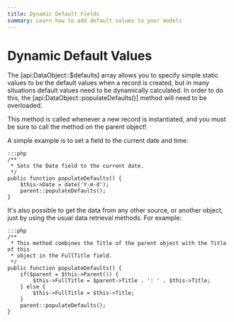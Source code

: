 ```yaml
---
title: Dynamic Default Fields
summary: Learn how to add default values to your models
---
```


# Dynamic Default Values

The [api:DataObject::$defaults] array allows you to specify simple static values to be the default values when a
record is created, but in many situations default values need to be dynamically calculated. In order to do this, the
[api:DataObject::populateDefaults()] method will need to be overloaded.

This method is called whenever a new record is instantiated, and you must be sure to call the method on the parent
object!

A simple example is to set a field to the current date and time:

	:::php
	/**
	 * Sets the Date field to the current date.
	 */
	public function populateDefaults() {
		$this->Date = date('Y-m-d');
		parent::populateDefaults();
	}

It's also possible to get the data from any other source, or another object, just by using the usual data retrieval
methods. For example:

	:::php
	/**
	 * This method combines the Title of the parent object with the Title of this
	 * object in the FullTitle field.
	 */
	public function populateDefaults() {
		if($parent = $this->Parent()) {
			$this->FullTitle = $parent->Title . ': ' . $this->Title;
		} else {
			$this->FullTitle = $this->Title;
		}
		parent::populateDefaults();
	}
